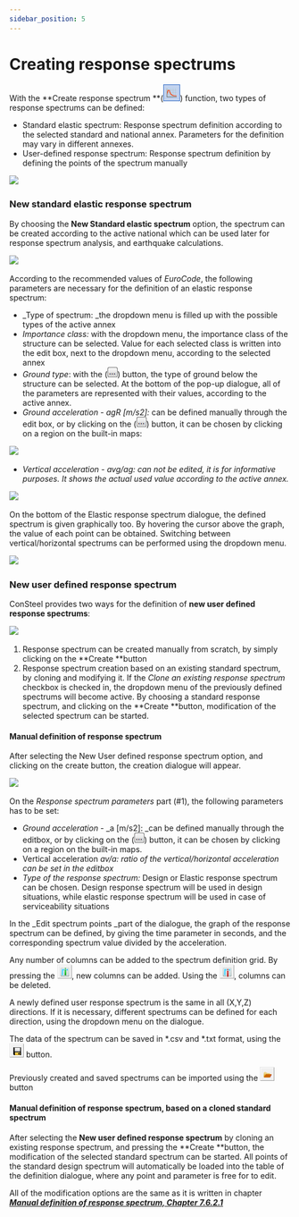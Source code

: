 ```yaml
---
sidebar_position: 5
---
```

# Creating response spectrums

With the **Create response spectrum **(![](./img/wp-content-uploads-2021-04-cmd_response_spectrum.png)) function, two types of response spectrums can be defined:

<!-- /wp:paragraph -->

<!-- wp:list -->

- Standard elastic spectrum: Response spectrum definition according to the selected standard and national annex. Parameters for the definition may vary in different annexes.
- User-defined response spectrum: Response spectrum definition by defining the points of the spectrum manually

<!-- /wp:list -->

<!-- wp:image {"align":"center","id":10470,"sizeSlug":"large","linkDestination":"media"} -->

[![](https://consteelsoftware.com/wp-content/uploads/2021/04/7-6-CREATING-RESPONSE-SPECTRUMS.png)](./img/wp-content-uploads-2021-04-7-6-CREATING-RESPONSE-SPECTRUMS.png)

<!-- /wp:image -->

<!-- wp:heading {"level":3} -->

### New standard elastic response spectrum

<!-- /wp:heading -->

<!-- wp:paragraph -->

By choosing the **New Standard elastic spectrum** option, the spectrum can be created according to the active national which can be used later for response spectrum analysis, and earthquake calculations.

<!-- /wp:paragraph -->

<!-- wp:image {"align":"right","id":10476,"width":296,"height":377,"sizeSlug":"full","linkDestination":"media"} -->

[![](https://consteelsoftware.com/wp-content/uploads/2021/04/7-6-1-NEW-STANDARD-ELASTIC-RESPONSE-SPECTRUM.png)](./img/wp-content-uploads-2021-04-7-6-1-NEW-STANDARD-ELASTIC-RESPONSE-SPECTRUM.png)

<!-- /wp:image -->

<!-- wp:paragraph -->

According to the recommended values of _EuroCode_, the following parameters are necessary for the definition of an elastic response spectrum:

<!-- /wp:paragraph -->

<!-- wp:list -->

- \_Type of spectrum: \_the dropdown menu is filled up with the possible types of the active annex
- _Importance class:_ with the dropdown menu, the importance class of the structure can be selected. Value for each selected class is written into the edit box, next to the dropdown menu, according to the selected annex
- _Ground type_: with the (![](./img/wp-content-uploads-2021-04-3dots-button.png)) button, the type of ground below the structure can be selected. At the bottom of the pop-up dialogue, all of the parameters are represented with their values, according to the active annex.
- _Ground acceleration - agR \[m/s2]:_ can be defined manually through the edit box, or by clicking on the (![](./img/wp-content-uploads-2021-04-3dots-button.png)) button, it can be chosen by clicking on a region on the built-in maps:

<!-- /wp:list -->

<!-- wp:image {"align":"center","id":10482,"width":437,"height":330,"sizeSlug":"full","linkDestination":"media"} -->

[![](https://consteelsoftware.com/wp-content/uploads/2021/04/7-6-1.2-NEW-STANDARD-ELASTIC-RESPONSE-SPECTRUM.png)](./img/wp-content-uploads-2021-04-7-6-1.2-NEW-STANDARD-ELASTIC-RESPONSE-SPECTRUM.png)

<!-- /wp:image -->

<!-- wp:list -->

- _Vertical acceleration - avg/ag: can not be edited, it is for informative purposes. It shows the actual used value according to the active annex._

<!-- /wp:list -->

<!-- wp:image {"align":"center","id":10488,"width":440,"height":484,"sizeSlug":"full","linkDestination":"media"} -->

[![](https://consteelsoftware.com/wp-content/uploads/2021/04/7-6-1.3-NEW-STANDARD-ELASTIC-RESPONSE-SPECTRUM.png)](./img/wp-content-uploads-2021-04-7-6-1.3-NEW-STANDARD-ELASTIC-RESPONSE-SPECTRUM.png)

<!-- /wp:image -->

<!-- wp:paragraph -->

On the bottom of the Elastic response spectrum dialogue, the defined spectrum is given graphically too. By hovering the cursor above the graph, the value of each point can be obtained. Switching between vertical/horizontal spectrums can be performed using the dropdown menu.

<!-- /wp:paragraph -->

<!-- wp:image {"align":"center","id":10494,"width":408,"height":200,"sizeSlug":"full","linkDestination":"media"} -->

[![](https://consteelsoftware.com/wp-content/uploads/2021/04/7-6-1.4-NEW-STANDARD-ELASTIC-RESPONSE-SPECTRUM.png)](./img/wp-content-uploads-2021-04-7-6-1.4-NEW-STANDARD-ELASTIC-RESPONSE-SPECTRUM.png)

<!-- /wp:image -->

<!-- wp:heading {"level":3} -->

### New user defined response spectrum

<!-- /wp:heading -->

<!-- wp:paragraph -->

ConSteel provides two ways for the definition of **new user defined response spectrums**:

<!-- /wp:paragraph -->

<!-- wp:image {"align":"center","id":10500,"width":582,"height":194,"sizeSlug":"full","linkDestination":"media"} -->

[![](https://consteelsoftware.com/wp-content/uploads/2021/04/7.6.2.-NEW-USER-DEFINED-RESPONSE-SPECTRUM.png)](./img/wp-content-uploads-2021-04-7.6.2.-NEW-USER-DEFINED-RESPONSE-SPECTRUM.png)

<!-- /wp:image -->

<!-- wp:list {"ordered":true,"type":"1"} -->

1. Response spectrum can be created manually from scratch, by simply clicking on the **Create **button
2. Response spectrum creation based on an existing standard spectrum, by cloning and modifying it. If the _Clone an existing response spectrum_ checkbox is checked in, the dropdown menu of the previously defined spectrums will become active. By choosing a standard response spectrum, and clicking on the **Create **button, modification of the selected spectrum can be started.

<!-- /wp:list -->

<!-- wp:spacer -->

<!-- /wp:spacer -->

<!-- wp:heading {"level":4} -->

#### Manual definition of response spectrum

<!-- /wp:heading -->

<!-- wp:paragraph -->

After selecting the New User defined response spectrum option, and clicking on the create button, the creation dialogue will appear.

<!-- /wp:paragraph -->

<!-- wp:image {"align":"right","id":10506,"width":467,"height":512,"sizeSlug":"full","linkDestination":"media"} -->

[![](https://consteelsoftware.com/wp-content/uploads/2021/04/7.6.2.1-MANUAL-DEFINITION-OF-RESPONSE-SPECTRUM.png)](./img/wp-content-uploads-2021-04-7.6.2.1-MANUAL-DEFINITION-OF-RESPONSE-SPECTRUM.png)

<!-- /wp:image -->

<!-- wp:paragraph -->

On the _Response spectrum parameters_ part (#1), the following parameters has to be set:

<!-- /wp:paragraph -->

<!-- wp:list -->

- _Ground acceleration -_ \_a \[m/s2]: \_can be defined manually through the editbox, or by clicking on the (![](./img/wp-content-uploads-2021-04-3dots-button.png)) button, it can be chosen by clicking on a region on the built-in maps.
- Vertical acceleration _av/a: ratio of the vertical/horizontal acceleration can be set in the editbox_
- _Type of the response spectrum:_ Design or Elastic response spectrum can be chosen. Design response spectrum will be used in design situations, while elastic response spectrum will be used in case of serviceability situations

<!-- /wp:list -->

<!-- wp:paragraph -->

In the \_Edit spectrum points \_part of the dialogue, the graph of the response spectrum can be defined, by giving the time parameter in seconds, and the corresponding spectrum value divided by the acceleration.

<!-- /wp:paragraph -->

<!-- wp:paragraph -->

Any number of columns can be added to the spectrum definition grid. By pressing the ![](./img/wp-content-uploads-2021-04-spectr_add_col.png), new columns can be added. Using the ![](./img/wp-content-uploads-2021-04-spectr_remove_col.png), columns can be deleted.

<!-- /wp:paragraph -->

<!-- wp:paragraph -->

A newly defined user response spectrum is the same in all (X,Y,Z) directions. If it is necessary, different spectrums can be defined for each direction, using the dropdown menu on the dialogue.

<!-- /wp:paragraph -->

<!-- wp:paragraph -->

The data of the spectrum can be saved in \*.csv and \*.txt format, using the ![](./img/wp-content-uploads-2021-04-cmd_save.png) button.

<!-- /wp:paragraph -->

<!-- wp:paragraph -->

Previously created and saved spectrums can be imported using the ![](./img/wp-content-uploads-2021-04-cmd_open.png) button

<!-- /wp:paragraph -->

<!-- wp:heading {"level":4} -->

#### Manual definition of response spectrum, based on a cloned standard spectrum

<!-- /wp:heading -->

<!-- wp:paragraph -->

After selecting the **New user defined response spectrum** by cloning an existing response spectrum, and pressing the **Create **button, the modification of the selected standard spectrum can be started. All points of the standard design spectrum will automatically be loaded into the table of the definition dialogue, where any point and parameter is free for to edit.

<!-- /wp:paragraph -->

<!-- wp:paragraph -->

All of the modification options are the same as it is written in chapter **_[Manual definition of response spectrum, Chapter 7.6.2.1](#Manual-definition-of-response-spectrum)_**

<!-- /wp:paragraph -->
